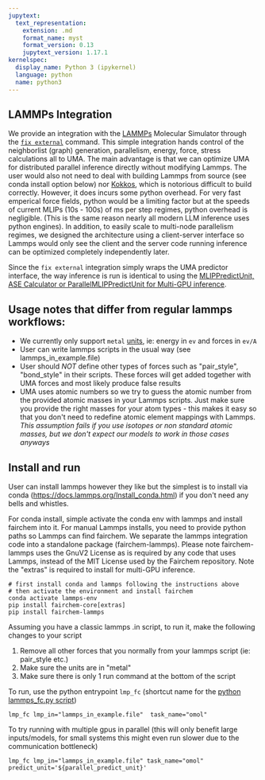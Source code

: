 ```yaml
---
jupytext:
  text_representation:
    extension: .md
    format_name: myst
    format_version: 0.13
    jupytext_version: 1.17.1
kernelspec:
  display_name: Python 3 (ipykernel)
  language: python
  name: python3
---
```


LAMMPs Integration
------------------
We provide an integration with the [LAMMPs](https://www.lammps.org) Molecular Simulator through the [`fix external`](https://docs.lammps.org/fix_external.html) command. This simple integration hands control of the neighborlist (graph) generation, parallelism, energy, force, stress calculations all to UMA. The main advantage is that we can optimize UMA for distributed parallel inference directly without modifying Lammps. The user would also not need to deal with building Lammps from source (see conda install option below) nor [Kokkos](https://docs.lammps.org/Speed_kokkos.html), which is notorious difficult to build correctly. However, it does incurs some python overhead. For very fast emperical force fields, python would be a limiting factor but at the speeds of current MLIPs (10s - 100s) of ms per step regimes, python overhead is negligible. (This is the same reason nearly all modern LLM inference uses python engines). In addition, to easily scale to multi-node parallelism regimes, we designed the architecture using a client-server interface so Lammps would only see the client and the server code running inference can be optimized completely independently later.

Since the `fix external` integration simply wraps the UMA predictor interface, the way inference is run is identical to using the [MLIPPredictUnit, ASE Calculator or ParallelMLIPPredictUnit for Multi-GPU inference](https://fair-chem.github.io/core/common_tasks/ase_calculator.html).

## Usage notes that differ from regular lammps workflows:
* We currently only support `metal` [units](https://docs.lammps.org/units.html), ie: energy in `ev` and forces in `ev/A`
* User can write lammps scripts in the usual way (see lammps_in_example.file)
* User should *NOT* define other types of forces such as "pair_style", "bond_style" in their scripts. These forces will get added together with UMA forces and most likely produce false results
* UMA uses atomic numbers so we try to guess the atomic number from the provided atomic masses in your Lammps scripts. Just make sure you provide the right masses for your atom types - this makes it easy so that you don't need to redefine atomic element mappings with Lammps. *This assumption fails if you use isotopes or non standard atomic masses, but we don't expect our models to work in those cases anyways*

## Install and run
User can install lammps however they like but the simplest is to install via conda (https://docs.lammps.org/Install_conda.html) if you don't need any bells and whistles.

For conda install, simple activate the conda env with lammps and install fairchem into it. For manual Lammps installs, you need to provide python paths so Lammps can find fairchem. We separate the lammps integration code into a standalone package (fairchem-lammps). Please note fairchem-lammps uses the GnuV2 License as is required by any code that uses Lammps, instead of the MIT License used by the Fairchem repository. Note the "extras" is required to install for multi-GPU inference.

```
# first install conda and lammps following the instructions above
# then activate the environment and install fairchem
conda activate lammps-env
pip install fairchem-core[extras]
pip install fairchem-lammps
```

Assuming you have a classic lammps .in script, to run it, make the following changes to your script
1. Remove all other forces that you normally from your lammps script (ie: pair_style etc.)
2. Make sure the units are in "metal"
3. Make sure there is only 1 run command at the bottom of the script

To run, use the python entrypoint `lmp_fc` (shortcut name for the [python lammps_fc.py script](https://github.com/facebookresearch/fairchem/pull/1454))
```
lmp_fc lmp_in="lammps_in_example.file"  task_name="omol"
```

To try running with multiple gpus in parallel (this will only benefit large inputs/models, for small systems this might even run slower due to the communication bottleneck)
```
lmp_fc lmp_in="lammps_in_example.file" task_name="omol" predict_unit='${parallel_predict_unit}'
```
